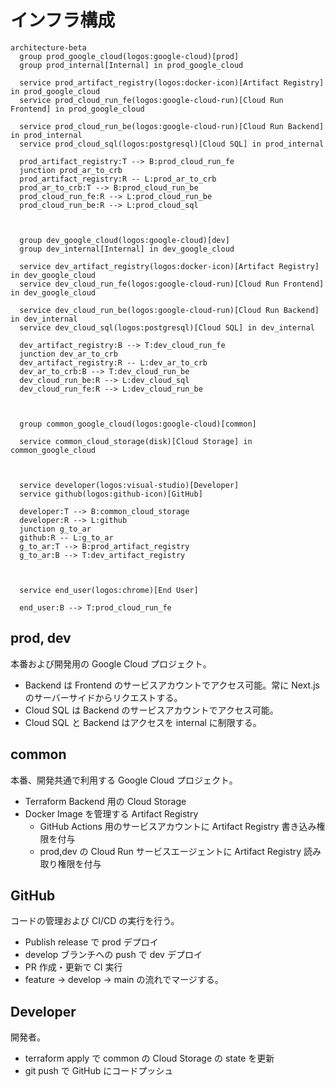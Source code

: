 # インフラ構成

```mermaid
architecture-beta
  group prod_google_cloud(logos:google-cloud)[prod]
  group prod_internal[Internal] in prod_google_cloud

  service prod_artifact_registry(logos:docker-icon)[Artifact Registry] in prod_google_cloud
  service prod_cloud_run_fe(logos:google-cloud-run)[Cloud Run Frontend] in prod_google_cloud

  service prod_cloud_run_be(logos:google-cloud-run)[Cloud Run Backend] in prod_internal
  service prod_cloud_sql(logos:postgresql)[Cloud SQL] in prod_internal

  prod_artifact_registry:T --> B:prod_cloud_run_fe
  junction prod_ar_to_crb
  prod_artifact_registry:R -- L:prod_ar_to_crb
  prod_ar_to_crb:T --> B:prod_cloud_run_be
  prod_cloud_run_fe:R --> L:prod_cloud_run_be
  prod_cloud_run_be:R --> L:prod_cloud_sql



  group dev_google_cloud(logos:google-cloud)[dev]
  group dev_internal[Internal] in dev_google_cloud

  service dev_artifact_registry(logos:docker-icon)[Artifact Registry] in dev_google_cloud
  service dev_cloud_run_fe(logos:google-cloud-run)[Cloud Run Frontend] in dev_google_cloud

  service dev_cloud_run_be(logos:google-cloud-run)[Cloud Run Backend] in dev_internal
  service dev_cloud_sql(logos:postgresql)[Cloud SQL] in dev_internal

  dev_artifact_registry:B --> T:dev_cloud_run_fe
  junction dev_ar_to_crb
  dev_artifact_registry:R -- L:dev_ar_to_crb
  dev_ar_to_crb:B --> T:dev_cloud_run_be
  dev_cloud_run_be:R --> L:dev_cloud_sql
  dev_cloud_run_fe:R --> L:dev_cloud_run_be



  group common_google_cloud(logos:google-cloud)[common]

  service common_cloud_storage(disk)[Cloud Storage] in common_google_cloud



  service developer(logos:visual-studio)[Developer]
  service github(logos:github-icon)[GitHub]

  developer:T --> B:common_cloud_storage
  developer:R --> L:github
  junction g_to_ar
  github:R -- L:g_to_ar
  g_to_ar:T --> B:prod_artifact_registry
  g_to_ar:B --> T:dev_artifact_registry



  service end_user(logos:chrome)[End User]

  end_user:B --> T:prod_cloud_run_fe
```

## prod, dev

本番および開発用の Google Cloud プロジェクト。

- Backend は Frontend のサービスアカウントでアクセス可能。常に Next.js のサーバーサイドからリクエストする。
- Cloud SQL は Backend のサービスアカウントでアクセス可能。
- Cloud SQL と Backend はアクセスを internal に制限する。

## common

本番、開発共通で利用する Google Cloud プロジェクト。

- Terraform Backend 用の Cloud Storage
- Docker Image を管理する Artifact Registry
  - GitHub Actions 用のサービスアカウントに Artifact Registry 書き込み権限を付与
  - prod,dev の Cloud Run サービスエージェントに Artifact Registry 読み取り権限を付与

## GitHub

コードの管理および CI/CD の実行を行う。

- Publish release で prod デプロイ
- develop ブランチへの push で dev デプロイ
- PR 作成・更新で CI 実行
- feature -> develop -> main の流れでマージする。

## Developer

開発者。

- terraform apply で common の Cloud Storage の state を更新
- git push で GitHub にコードプッシュ
